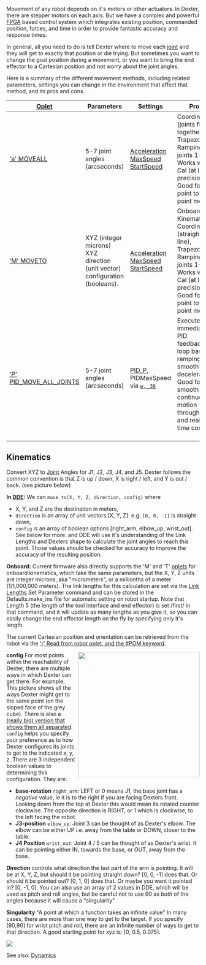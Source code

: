 Movement of any robot depends on it's motors or other actuators. In Dexter, there are stepper motors on each axis. But we have a complex and powerful [FPGA](Gateware) based control system which integrates existing position, commanded position, forces, and time in order to provide fantastic accuracy and response times. 

In general, all you need to do is tell Dexter where to move each [joint](Joints) and they will get to exactly that position or die trying. But sometimes you want to change the goal position during a movement, or you want to bring the end effector to a Cartesian position and not worry about the joint angles. 

Here is a summary of the different movement methods, including related parameters, settings you can change in the environment that affect that method, and its pros and cons. 

| [Oplet](Command-oplet-instruction) | Parameters | Settings | Pros | Cons  |
| ----- | ---------- | ----------- | ---- | ----- |
| ['a' MOVEALL](Command-oplet-instruction#a) | 5-7 joint angles<br>(arcseconds) | [Acceleration](set-parameter-oplet#Acceleration)<BR>[MaxSpeed](set-parameter-oplet#MaxSpeed)<BR>[StartSpeed](set-parameter-oplet#StartSpeed) | Coordinated (joints finish together),<BR>Trapezoidal Ramping joints 1-5,<BR>Works w/o Cal (at lower precision)<br>Good for point to point motion | Can not change goal,<BR>No Trapezoidal Ramping on joint 6-7,<br>No separate ending speed |
| ['M' MOVETO](Command-oplet-instruction#M) | XYZ (integer microns)<br>XYZ direction (unit vector)<br>configuration (booleans).  | [Acceleration](set-parameter-oplet#Acceleration)<BR>[MaxSpeed](set-parameter-oplet#MaxSpeed)<BR>[StartSpeed](set-parameter-oplet#StartSpeed) | Onboard Kinematics<br>Coordinated (straight line),<BR>Trapezoidal Ramping joints 1-5,<BR>Works w/o Cal (at lower precision)<br>Good for point to point motion  | Can not change goal,<BR>No Trapezoidal Ramping on joint 6-7,<br>No separate ending speed |
| ['P' PID_MOVE_ALL_JOINTS](Command-oplet-instruction#p) | 5-7 joint angles<br>(arcseconds) | [PID_P](set-parameter-oplet#JointPID),<br>PIDMaxSpeed via [`w, 36`](oplet-write) | Executes immediately,<BR>PID feedback loop based ramping,<BR>smooth deceleration.<BR>Good for smooth continuous motion through path and real-time control<BR>&nbsp; | Non-coordinated (joints finish independently),<BR>non-smooth acceleration,<br>requires sleeps between commands<br>Requires Cal |

## Kinematics
Convert XYZ to [Joint](Joints) Angles for J1, J2, J3, J4, and J5. Dexter follows the common convention is that Z is up / down, X is right / left, and Y is out / back. (see picture below)

**In [DDE](DDE):** We can `move_to(X, Y, Z, direction, config)` where 
- X, Y, and Z are the destination in meters, 
- `direction` is an array of unit vectors [X, Y, Z]. e.g. `[0, 0, -1]` is straight down,
- `config` is an array of boolean options [right_arm, elbow_up, wrist_out]. See below for more.
and DDE will use it's understanding of the Link Lengths and Dexters shape to calculate the joint angles to reach this point. Those values should be checked for accuracy to improve the accuracy of the resulting position.

**Onboard:** Current firmware also directly supports the 'M' and 'T' [oplets](command-oplets) for onboard kinematics, which take the same parameters, but the X, Y, Z units are integer microns, aka "micrometers", or a millionths of a meter (1/1,000,000 meters). The link lengths for this calculation are set via the [Link Lengths](set-parameter-oplet#LinkLengths) Set Parameter command and can be stored in the Defaults.make_ins file for automatic setting on robot startup. Note that Length 5 (the length of the tool interface and end effector) is set /first/ in that command, and it will update as many lengths as you give it, so you can easily change the end effector length on the fly by specifying only it's length. 

The current Cartesian position and orientation can be retrieved from the robot via the ['r' Read from robot oplet, and the #POM keyword](https://github.com/HaddingtonDynamics/Dexter/wiki/read-from-robot#keywords). 

<img src="https://github.com/JamesNewton/AdvancedRoboticsWithJavascript/blob/master/docs/Configurations.png?raw=true" width=317 height=327 align="right">

**config** For most points within the reachability of Dexter, there are multiple ways in which Dexter can get there. For example, This picture shows all the ways Dexter might get to the same point (on the sloped face of the grey cube). There is also a [(really big) version that shows them all separated](https://raw.githubusercontent.com/cfry/dde/master/doc/coor_images/Configurations.png). `config` helps you specify your preference as to how Dexter configures its joints to get to the indicated x, y, z. There are 3 independent boolean values to determining this configuration. They are:
- **base-rotation** `right_arm`: LEFT or 0 means J1, the base joint has a _negative_ value, ie it is to the right if you are facing Dexters front. Looking down from the top at Dexter this would mean its rotated counter clockwise. The opposite direction is RIGHT, or 1 which is clockwise, to the left facing the robot.
- **J3-position** `elbow_up`: Joint 3 can be thought of as Dexter's elbow. The elbow can be either UP i.e. away from the table or DOWN, closer to the table.
- **J4 Position** `wrist_out`: Joint 4 / 5 can be thought of as Dexter's wrist. It can be pointing either IN, towards the base, or OUT, away from the base.

**Direction** controls what direction the last part of the arm is pointing. It will be at X, Y, Z, but should it be pointing straight down? [0, 0, -1] does that. Or should it be pointed out? [0, 1, 0] does that. Or maybe you want it pointed in? [0, -1, 0]. You can also use an array of 2 values in DDE, which will be used as pitch and roll angles, but be careful not to use 90 as _both_ of the angles because it will cause a "singularity"

**Singularity**  "A point at which a function takes an infinite value" In many cases, there are more than one way to get to the target. If you specify [90,90] for wrist pitch and roll, there are an infinite number of ways to get to that direction. A good starting point for xyz is: [0, 0.5, 0.075].

<img src="https://raw.githubusercontent.com/cfry/dde/master/doc/coor_images/Direction_Vector.PNG">

See also: [Dynamics](Dynamics)
